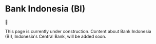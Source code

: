 # Bank Indonesia (BI)

<aside>
🚧

This page is currently under construction. Content about Bank Indonesia (BI), Indonesia's Central Bank, will be added soon.

</aside>

